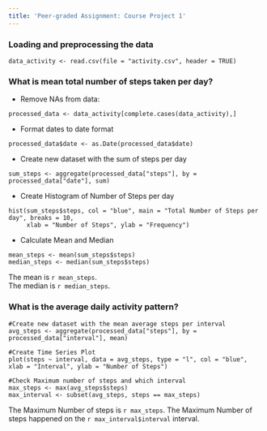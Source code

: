 ```yaml
---
title: 'Peer-graded Assignment: Course Project 1'
---
```




### Loading and preprocessing the data

```{r}
data_activity <- read.csv(file = "activity.csv", header = TRUE)
```

### What is mean total number of steps taken per day?

- Remove NAs from data:
```{r}
processed_data <- data_activity[complete.cases(data_activity),] 
```

- Format dates to date format
```{r}
processed_data$date <- as.Date(processed_data$date)
```

- Create new dataset with the sum of steps per day
```{r}
sum_steps <- aggregate(processed_data["steps"], by = processed_data["date"], sum)
```

- Create Histogram of Number of Steps per day
```{r}
hist(sum_steps$steps, col = "blue", main = "Total Number of Steps per day", breaks = 10, 
     xlab = "Number of Steps", ylab = "Frequency")
```

- Calculate Mean and Median
```{r}
mean_steps <- mean(sum_steps$steps)
median_steps <- median(sum_steps$steps)
```

The mean is `r mean_steps`.
<br>The median is `r median_steps`.
<br>

### What is the average daily activity pattern?

``` {r}
#Create new dataset with the mean average steps per interval
avg_steps <- aggregate(processed_data["steps"], by = processed_data["interval"], mean)

#Create Time Series Plot
plot(steps ~ interval, data = avg_steps, type = "l", col = "blue", xlab = "Interval", ylab = "Number of Steps")

#Check Maximum number of steps and which interval
max_steps <- max(avg_steps$steps)
max_interval <- subset(avg_steps, steps == max_steps)
```

The Maximum Number of steps is `r max_steps`.
The Maximum Number of steps happened on the `r max_interval$interval` interval.